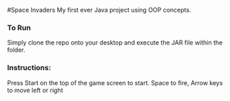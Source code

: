 #Space Invaders
My first ever Java project using OOP concepts.

### To Run
Simply clone the repo onto your desktop and execute the JAR file within the folder.

### Instructions:
Press Start on the top of the game screen to start. 
Space to fire, Arrow keys to move left or right
